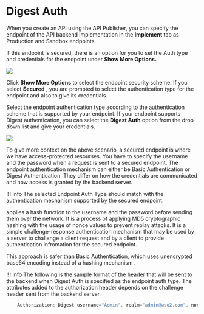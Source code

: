 # Digest Auth

When you create an API using the API Publisher, you can specify the endpoint of the API backend implementation in the **Implement** tab as Production and Sandbox endpoints.

If this endpoint is secured, there is an option for you to set the Auth type and credentials for the endpoint under **Show More Options.**

![]({{base_path}}/assets/attachments/103334876/103334871.png)

Click **Show More Options** to select the endpoint security scheme. If you select **Secured** , you are prompted to select the authentication type for the endpoint and also to give its credentials.

Select the endpoint authentication type according to the authentication scheme that is supported by your endpoint. If your endpoint supports Digest authentication, you can select the **Digest Auth** option from the drop down list and give your credentials.

![]({{base_path}}/assets/attachments/103334876/103334870.png)

To give more context on the above scenario, a secured endpoint is where we have access-protected resourses. You have to specify the username and the password when a request is sent to a secured endpoint. The endpoint authentication mechanism can either be Basic Authentication or Digest Authentication. They differ on how the credentials are communicated and how access is granted by the backend server.

!!! info
The selected Endpoint Auth Type should match with the authentication mechanism supported by the secured endpoint.


applies a hash function to the username and the password before sending them over the network. It is a process of applying MD5 cryptographic hashing with the usage of nonce values to prevent replay attacks. It is a simple challenge-response authentication mechanism that may be used by a server to challenge a client request and by a client to provide authentication infromation for the secured endpoint.

This approach is safer than Basic Authentication, which uses unencrypted base64 encoding instead of a hashing mechanism .

!!! info
The following is the sample format of the header that will be sent to the backend when Digest Auth is specified as the endpoint auth type. The attributes added to the authorization header depends on the challenge header sent from the backend server.

``` java
    Authorization: Digest username="Admin", realm="admin@wso2.com", nonce="dcd98b7102dd2f0e8b11d0f600bfb0c093", uri="/dir/index.html", qop=auth, nc=00000001, cnonce="0a4f113b", response="6629fae49393a05397450978507c4ef1", opaque="5ccc069c403ebaf9f0171e9517f40e41"
```



